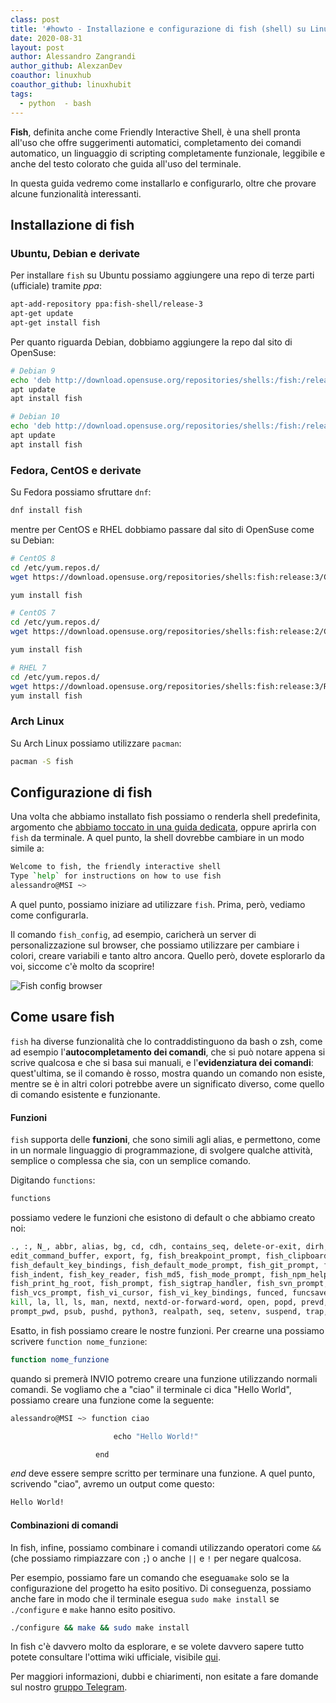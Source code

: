 ```yaml
---
class: post
title: '#howto - Installazione e configurazione di fish (shell) su Linux'
date: 2020-08-31
layout: post
author: Alessandro Zangrandi
author_github: AlexzanDev
coauthor: linuxhub
coauthor_github: linuxhubit
tags:
  - python  - bash
---
```

**Fish**, definita anche come Friendly Interactive Shell, è una shell pronta all'uso che offre suggerimenti automatici, completamento dei comandi automatico, un linguaggio di scripting completamente funzionale, leggibile e anche del testo colorato che guida all'uso del terminale.

In questa guida vedremo come installarlo e configurarlo, oltre che provare alcune funzionalità interessanti.

## Installazione di fish

### Ubuntu, Debian e derivate

Per installare `fish` su Ubuntu possiamo aggiungere una repo di terze parti (ufficiale) tramite *ppa*:

```bash
apt-add-repository ppa:fish-shell/release-3
apt-get update
apt-get install fish
```

Per quanto riguarda Debian, dobbiamo aggiungere la repo dal sito di OpenSuse:

```bash
# Debian 9
echo 'deb http://download.opensuse.org/repositories/shells:/fish:/release:/3/Debian_9.0/ /' | sudo tee /etc/apt/sources.list.d/shells:fish:release:3.list
apt update
apt install fish

# Debian 10
echo 'deb http://download.opensuse.org/repositories/shells:/fish:/release:/3/Debian_10/ /' | sudo tee /etc/apt/sources.list.d/shells:fish:release:3.list
apt update
apt install fish
```

### Fedora, CentOS e derivate

Su Fedora possiamo sfruttare `dnf`:

```bash
dnf install fish
```

mentre per CentOS e RHEL dobbiamo passare dal sito di OpenSuse come su Debian:

```bash
# CentOS 8
cd /etc/yum.repos.d/
wget https://download.opensuse.org/repositories/shells:fish:release:3/CentOS_8/shells:fish:release:3.repo

yum install fish

# CentOS 7
cd /etc/yum.repos.d/
wget https://download.opensuse.org/repositories/shells:fish:release:2/CentOS_7/shells:fish:release:2.repo

yum install fish

# RHEL 7
cd /etc/yum.repos.d/
wget https://download.opensuse.org/repositories/shells:fish:release:3/RHEL_7/shells:fish:release:3.repo
yum install fish
```

### Arch Linux

Su Arch Linux possiamo utilizzare `pacman`:

```bash
pacman -S fish

```

## Configurazione di fish

Una volta che abbiamo installato fish possiamo o renderla shell predefinita, argomento che [abbiamo toccato in una guida dedicata](https://linuxhub.it/articles/howto-come-cambiare-la-shell-di-default-su-linux), oppure aprirla con `fish` da terminale. A quel punto, la shell dovrebbe cambiare in un modo simile a:

```bash
Welcome to fish, the friendly interactive shell
Type `help` for instructions on how to use fish
alessandro@MSI ~>
```

A quel punto, possiamo iniziare ad utilizzare `fish`. Prima, però, vediamo come configurarla. 

Il comando `fish_config`, ad esempio, caricherà un server di personalizzazione sul browser, che possiamo utilizzare per cambiare i colori, creare variabili e tanto altro ancora. Quello però, dovete esplorarlo da voi, siccome c'è molto da scoprire!

![Fish config browser](storage/fish-config-browser.jpg)

## Come usare fish

`fish` ha diverse funzionalità che lo contraddistinguono da bash o zsh, come ad esempio l'**autocompletamento dei comandi**, che si può notare appena si scrive qualcosa e che si basa sui manuali, e l'**evidenziatura dei comandi**: quest'ultima, se il comando è rosso, mostra quando un comando non esiste, mentre se è in altri colori potrebbe avere un significato diverso, come quello di comando esistente e funzionante.

#### Funzioni

`fish` supporta delle **funzioni**, che sono simili agli alias, e permettono, come in un normale linguaggio di programmazione, di svolgere qualche attività, semplice o complessa che sia, con un semplice comando.

Digitando `functions`:

```bash
functions
```

possiamo vedere le funzioni che esistono di default o che abbiamo creato noi:

```bash
., :, N_, abbr, alias, bg, cd, cdh, contains_seq, delete-or-exit, dirh, dirs, disown, down-or-search,
edit_command_buffer, export, fg, fish_breakpoint_prompt, fish_clipboard_copy, fish_clipboard_paste, fish_config,
fish_default_key_bindings, fish_default_mode_prompt, fish_git_prompt, fish_hg_prompt, fish_hybrid_key_bindings,
fish_indent, fish_key_reader, fish_md5, fish_mode_prompt, fish_npm_helper, fish_opt, fish_print_git_action,
fish_print_hg_root, fish_prompt, fish_sigtrap_handler, fish_svn_prompt, fish_title, fish_update_completions,
fish_vcs_prompt, fish_vi_cursor, fish_vi_key_bindings, funced, funcsave, grep, help, history, home, hostname, isatty,
kill, la, ll, ls, man, nextd, nextd-or-forward-word, open, popd, prevd, prevd-or-backward-word, prompt_hostname,
prompt_pwd, psub, pushd, python3, realpath, seq, setenv, suspend, trap, type, umask, up-or-search, vared, wait,
```

Esatto, in fish possiamo creare le nostre funzioni. Per crearne una possiamo scrivere `function nome_funzione`:

```bash
function nome_funzione
```

quando si premerà INVIO potremo creare una funzione utilizzando normali comandi. Se vogliamo che a "ciao" il terminale ci dica "Hello World", possiamo creare una funzione come la seguente:

```bash
alessandro@MSI ~> function ciao

                       echo "Hello World!"

                   end
```

*end* deve essere sempre scritto per terminare una funzione. A quel punto, scrivendo "ciao", avremo un output come questo:

```bash
Hello World!
```

#### Combinazioni di comandi

In fish, infine, possiamo combinare i comandi utilizzando operatori come `&&` (che possiamo rimpiazzare con `;`) o anche `||` e `!` per negare qualcosa.

Per esempio, possiamo fare un comando che esegua`make` solo se la configurazione del progetto ha esito positivo. Di conseguenza, possiamo anche fare in modo che il terminale esegua `sudo make install` se `./configure` e `make` hanno esito positivo.

```bash
./configure && make && sudo make install
```

In fish c'è davvero molto da esplorare, e se volete davvero sapere tutto potete consultare l'ottima wiki ufficiale, visibile [qui](https://fishshell.com/docs/current/index.html).

Per maggiori informazioni, dubbi e chiarimenti, non esitate a fare domande sul nostro [gruppo Telegram](https://t.me/linuxpeople).